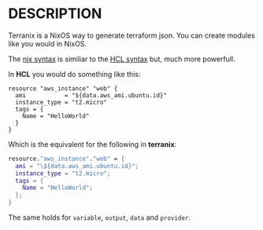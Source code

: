 # DESCRIPTION

Terranix is a NixOS way to generate terraform json.
You can create modules like you would in NixOS.

The
[nix syntax](https://nixos.org/nix/manual/)
is similiar to the
[HCL syntax](https://github.com/hashicorp/hcl)
but, much more powerfull.

In **HCL** you would do something like this:

```hcl
resource "aws_instance" "web" {
  ami           = "${data.aws_ami.ubuntu.id}"
  instance_type = "t2.micro"
  tags = {
    Name = "HelloWorld"
  }
}
```

Which is the equivalent for the following in **terranix**:

```nix
resource."aws_instance"."web" = {
  ami = "\${data.aws_ami.ubuntu.id}";
  instance_type = "t2.micro";
  tags = {
    Name = "HelloWorld";
  };
}
```

The same holds for `variable`, `output`, `data` and `provider`.
